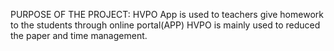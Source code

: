 PURPOSE OF THE PROJECT:
HVPO App is used to teachers give homework to the students through online portal(APP) HVPO is mainly used to reduced the paper and time management.
